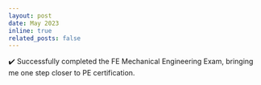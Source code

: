 ```yaml
---
layout: post
date: May 2023
inline: true
related_posts: false
---
```


 ✔️ Successfully completed the FE Mechanical Engineering Exam, bringing me one step closer to PE certification.
